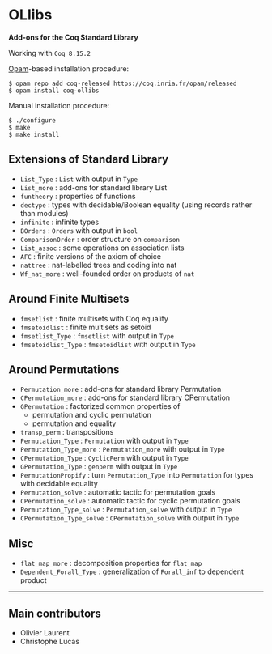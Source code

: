 # OLlibs
**Add-ons for the Coq Standard Library**

Working with `Coq 8.15.2`

[Opam](https://coq.inria.fr/opam-using.html)-based installation procedure:

    $ opam repo add coq-released https://coq.inria.fr/opam/released
    $ opam install coq-ollibs

Manual installation procedure:

    $ ./configure
    $ make
    $ make install

## Extensions of Standard Library

* `List_Type`       : `List` with output in `Type`
* `List_more`       : add-ons for standard library List
* `funtheory`       : properties of functions
* `dectype`         : types with decidable/Boolean equality (using records rather than modules)
* `infinite`        : infinite types
* `BOrders`         : `Orders` with output in `bool`
* `ComparisonOrder` : order structure on `comparison`
* `List_assoc`      : some operations on association lists
* `AFC`             : finite versions of the axiom of choice
* `nattree`         : nat-labelled trees and coding into nat
* `Wf_nat_more`    : well-founded order on products of `nat`

## Around Finite Multisets

* `fmsetlist`               : finite multisets with Coq equality
* `fmsetoidlist`            : finite multisets as setoid
* `fmsetlist_Type`          : `fmsetlist` with output in `Type`
* `fmsetoidlist_Type`       : `fmsetoidlist` with output in `Type`

## Around Permutations

* `Permutation_more`        : add-ons for standard library Permutation
* `CPermutation_more`       : add-ons for standard library CPermutation
* `GPermutation`            : factorized common properties of
    * permutation and cyclic permutation
    * permutation and equality
* `transp_perm`             : transpositions
* `Permutation_Type`        : `Permutation` with output in `Type`
* `Permutation_Type_more`   : `Permutation_more` with output in `Type`
* `CPermutation_Type`       : `CyclicPerm` with output in `Type`
* `GPermutation_Type`       : `genperm` with output in `Type`
* `PermutationPropify`      : turn `Permutation_Type` into `Permutation` for types with decidable equality
* `Permutation_solve`  : automatic tactic for permutation goals
* `CPermutation_solve` : automatic tactic for cyclic permutation goals
* `Permutation_Type_solve`  : `Permutation_solve` with output in `Type`
* `CPermutation_Type_solve` : `CPermutation_solve` with output in `Type`

## Misc

* `flat_map_more`           : decomposition properties for `flat_map`
* `Dependent_Forall_Type`   : generalization of `Forall_inf` to dependent product

----

## Main contributors

* Olivier Laurent
* Christophe Lucas
